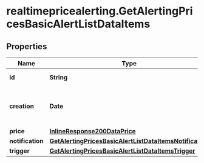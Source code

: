 # realtimepricealerting.GetAlertingPricesBasicAlertListDataItems

## Properties

Name | Type | Description | Notes
------------ | ------------- | ------------- | -------------
**id** | **String** | Identifier of the alert. | [optional] 
**creation** | **Date** | Date and time when the alert was created. | [optional] 
**price** | [**InlineResponse200DataPrice**](InlineResponse200DataPrice.md) |  | [optional] 
**notification** | [**GetAlertingPricesBasicAlertListDataItemsNotification**](GetAlertingPricesBasicAlertListDataItemsNotification.md) |  | [optional] 
**trigger** | [**GetAlertingPricesBasicAlertListDataItemsTrigger**](GetAlertingPricesBasicAlertListDataItemsTrigger.md) |  | [optional] 


